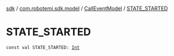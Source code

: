 [sdk](../../index.md) / [com.robotemi.sdk.model](../index.md) / [CallEventModel](index.md) / [STATE_STARTED](./-s-t-a-t-e_-s-t-a-r-t-e-d.md)

# STATE_STARTED

`const val STATE_STARTED: `[`Int`](https://kotlinlang.org/api/latest/jvm/stdlib/kotlin/-int/index.html)